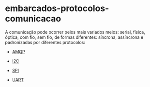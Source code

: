 # embarcados-protocolos-comunicacao

A comunicação pode ocorrer pelos mais variados meios: serial, física, óptica, com fio, sem fio, de formas diferentes: síncrona, assíncrona e padronizadas por diferentes protocolos:

- [AMQP](https://github.com/sganzerla/embarcados-protocolos-comunicacao/tree/master/AMQP)

- [I2C](https://github.com/sganzerla/embarcados-protocolos-comunicacao/tree/master/I2C)

- [SPI](https://github.com/sganzerla/embarcados-protocolos-comunicacao/tree/master/SPI)

- [UART](https://github.com/sganzerla/embarcados-protocolos-comunicacao/tree/master/UART)
